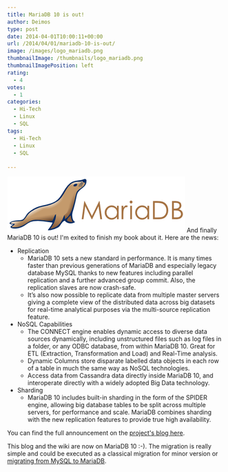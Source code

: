 ```yaml
---
title: MariaDB 10 is out!
author: Deimos
type: post
date: 2014-04-01T10:00:11+00:00
url: /2014/04/01/mariadb-10-is-out/
image: /images/logo_mariadb.png
thumbnailImage: /thumbnails/logo_mariadb.png
thumbnailImagePosition: left
rating:
  - 4
votes:
  - 1
categories:
  - Hi-Tech
  - Linux
  - SQL
tags:
  - Hi-Tech
  - Linux
  - SQL

---
```

![Mariadb-logo](/images/logo_mariadb.png)
And finally MariaDB 10 is out! I'm exited to finish my book about it. Here are the news:

  * Replication 
      * MariaDB 10 sets a new standard in performance. It is many times faster than previous generations of MariaDB and especially legacy database MySQL thanks to new features including parallel replication and a further advanced group commit. Also, the replication slaves are now crash-safe.
      * It’s also now possible to replicate data from multiple master servers giving a complete view of the distributed data across big datasets for real-time analytical purposes via the multi-source replication feature.
  * NoSQL Capabilities 
      * The CONNECT engine enables dynamic access to diverse data sources dynamically, including unstructured files such as log files in a folder, or any ODBC database, from within MariaDB 10. Great for ETL (Extraction, Transformation and Load) and Real-Time analysis.
      * Dynamic Columns store disparate labelled data objects in each row of a table in much the same way as NoSQL technologies.
      * Access data from Cassandra data directly inside MariaDB 10, and interoperate directly with a widely adopted Big Data technology.
  * Sharding 
      * MariaDB 10 includes built-in sharding in the form of the SPIDER engine, allowing big database tables to be split across multiple servers, for performance and scale. MariaDB combines sharding with the new replication features to provide true high availability.

You can find the full announcement on the [project's blog here](https://blog.mariadb.org/the-mariadb-foundation-announces-general-availability-of-mariadb-10/).

This blog and the wiki are now on MariaDB 10 :-). The migration is really simple and could be executed as a classical migration for minor version or [migrating from MySQL to MariaDB](https://wiki.deimos.fr/MariaDB_:_Migration_depuis_MySQL).